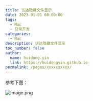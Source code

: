 ```yaml
---
title: 访达隐藏文件显示
date: 2023-01-01 00:00:00
tags:
  - Mac
  - 日常开发
categories:
  - Mac
description: 访达隐藏文件显示
toc_number: false
author:
  name: huidong.yin
  link: https://huidongyin.github.io
permalink: /pages/xxxxxxxxxx/
---
```


参考下图：

![image.png](https://img-blog.csdnimg.cn/d319330dd7394fca917ec4df78959989.png)
